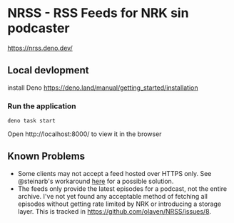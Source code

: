 # NRSS - RSS Feeds for NRK sin podcaster

https://nrss.deno.dev/

## Local devlopment

install Deno
https://deno.land/manual/getting_started/installation

### Run the application

```shell
deno task start
```

Open http://localhost:8000/ to view it in the browser

## Known Problems

- Some clients may not accept a feed hosted over HTTPS only. See @steinarb's workaround [here](https://github.com/olaven/NRSS/issues/5#issuecomment-1488840679) for a possible solution.
- The feeds only provide the latest episodes for a podcast, not the entire archive. I've not yet found any acceptable method of fetching all episodes without getting rate limited by NRK or introducing a storage layer. This is tracked in https://github.com/olaven/NRSS/issues/8.
